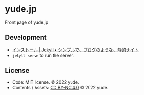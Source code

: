 # yude.jp
Front page of yude.jp

## Development
* [インストール | Jekyll • シンプルで、ブログのような、静的サイト](https://jekyllrb-ja.github.io/docs/installation/)
* `jekyll serve` to run the server.

## License
* Code: MIT license. &copy; 2022 yude.
* Contents / Assets: [CC BY-NC 4.0](https://creativecommons.org/licenses/by-nc/4.0/) &copy; 2022 yude.
